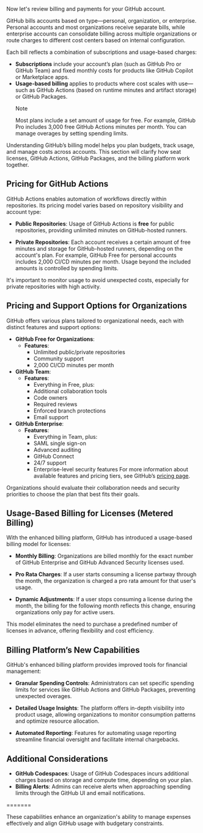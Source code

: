 Now let's review billing and payments for your GitHub account.

GitHub bills accounts based on type—personal, organization, or enterprise. Personal accounts and most organizations receive separate bills, while enterprise accounts can consolidate billing across multiple organizations or route charges to different cost centers based on internal configuration.

Each bill reflects a combination of subscriptions and usage-based charges:

- **Subscriptions** include your account’s plan (such as GitHub Pro or GitHub Team) and fixed monthly costs for products like GitHub Copilot or Marketplace apps.
- **Usage-based billing** applies to products where cost scales with use—such as GitHub Actions (based on runtime minutes and artifact storage) or GitHub Packages.
  > [!NOTE]
  > Most plans include a set amount of usage for free. For example, GitHub Pro includes 3,000 free GitHub Actions minutes per month. You can manage overages by setting spending limits.

Understanding GitHub’s billing model helps you plan budgets, track usage, and manage costs across accounts. This section will clarify how seat licenses, GitHub Actions, GitHub Packages, and the billing platform work together.

## Pricing for GitHub Actions

GitHub Actions enables automation of workflows directly within repositories. Its pricing model varies based on repository visibility and account type:

- **Public Repositories**: Usage of GitHub Actions is **free** for public repositories, providing unlimited minutes on GitHub-hosted runners.
    
- **Private Repositories**: Each account receives a certain amount of free minutes and storage for GitHub-hosted runners, depending on the account's plan. For example, GitHub Free for personal accounts includes 2,000 CI/CD minutes per month. Usage beyond the included amounts is controlled by spending limits.
    
It's important to monitor usage to avoid unexpected costs, especially for private repositories with high activity.

## Pricing and Support Options for Organizations

GitHub offers various plans tailored to organizational needs, each with distinct features and support options:

- **GitHub Free for Organizations**:
    - **Features**:
        - Unlimited public/private repositories
        - Community support
        - 2,000 CI/CD minutes per month
- **GitHub Team**:
    - **Features**:
        - Everything in Free, plus:
        - Additional collaboration tools
        - Code owners
        - Required reviews
        - Enforced branch protections
        - Email support
- **GitHub Enterprise**:
    - **Features**:
        - Everything in Team, plus:
        - SAML single sign-on
        - Advanced auditing
        - GitHub Connect
        - 24/7 support
        - Enterprise-level security features
For more information about available features and pricing tiers, see GitHub’s [pricing page](https://github.com/pricing).

Organizations should evaluate their collaboration needs and security priorities to choose the plan that best fits their goals.

## Usage-Based Billing for Licenses (Metered Billing)

With the enhanced billing platform, GitHub has introduced a usage-based billing model for licenses:

- **Monthly Billing**: Organizations are billed monthly for the exact number of GitHub Enterprise and GitHub Advanced Security licenses used.
    
- **Pro Rata Charges**: If a user starts consuming a license partway through the month, the organization is charged a pro rata amount for that user's usage.
    
- **Dynamic Adjustments**: If a user stops consuming a license during the month, the billing for the following month reflects this change, ensuring organizations only pay for active users.
    

This model eliminates the need to purchase a predefined number of licenses in advance, offering flexibility and cost efficiency.

## Billing Platform’s New Capabilities

GitHub's enhanced billing platform provides improved tools for financial management:

- **Granular Spending Controls**: Administrators can set specific spending limits for services like GitHub Actions and GitHub Packages, preventing unexpected overages.
    
- **Detailed Usage Insights**: The platform offers in-depth visibility into product usage, allowing organizations to monitor consumption patterns and optimize resource allocation.
    
- **Automated Reporting**: Features for automating usage reporting streamline financial oversight and facilitate internal chargebacks.

## **Additional Considerations**

- **GitHub Codespaces**: Usage of GitHub Codespaces incurs additional charges based on storage and compute time, depending on your plan.
- **Billing Alerts**: Admins can receive alerts when approaching spending limits through the GitHub UI and email notifications.

=======
    
These capabilities enhance an organization's ability to manage expenses effectively and align GitHub usage with budgetary constraints.

